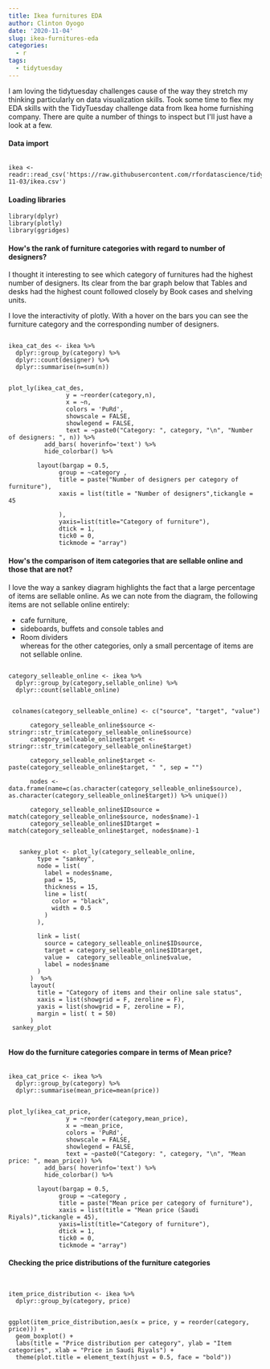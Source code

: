 ```yaml
---
title: Ikea furnitures EDA
author: Clinton Oyogo
date: '2020-11-04'
slug: ikea-furnitures-eda
categories:
  - r
tags:
  - tidytuesday
---
```


I am loving the tidytuesday challenges cause of the way they stretch my thinking particularly on data visualization skills.
Took some time to flex my EDA skills with the TidyTuesday challenge data from Ikea home furnishing company.
There are quite a number of things to inspect but I'll just have a look at a few.    



#### Data import
```

ikea <- readr::read_csv('https://raw.githubusercontent.com/rfordatascience/tidytuesday/master/data/2020/2020-11-03/ikea.csv')

```

#### Loading libraries
```
library(dplyr)
library(plotly)
library(ggridges)

```


#### How's the rank of furniture categories with regard to number of designers?

I thought it interesting to see which category of furnitures had the highest number of designers.
Its clear from the bar graph below that Tables and desks had the highest count followed closely by Book cases and shelving units.

I love the interactivity of plotly. With a hover on the bars you can see the furniture category and the corresponding number of designers.

```

ikea_cat_des <- ikea %>%
  dplyr::group_by(category) %>%
  dplyr::count(designer) %>%
  dplyr::summarise(n=sum(n))
  
  
plot_ly(ikea_cat_des, 
                y = ~reorder(category,n), 
                x = ~n, 
                colors = 'PuRd',
                showscale = FALSE,
                showlegend = FALSE,
                text = ~paste0("Category: ", category, "\n", "Number of designers: ", n)) %>%
          add_bars( hoverinfo='text') %>%
          hide_colorbar() %>%
      
        layout(bargap = 0.5, 
              group = ~category , 
              title = paste("Number of designers per category of furniture"), 
              xaxis = list(title = "Number of designers",tickangle = 45
                           
              ),
              yaxis=list(title="Category of furniture"), 
              dtick = 1,
              tick0 = 0,
              tickmode = "array")
```



#### How's the comparison of item categories that are sellable online and those that are not?

I love the way a sankey diagram highlights the fact that a large percentage of items are sellable online.
As we can note from the diagram, the following items are not sellable online entirely:
   - cafe furniture,   
   - sideboards, buffets and console tables  and   
   - Room dividers  
whereas for the other categories, only a small percentage of items are not sellable online.

  

```

category_selleable_online <- ikea %>%
  dplyr::group_by(category,sellable_online) %>%
  dplyr::count(sellable_online)


 colnames(category_selleable_online) <- c("source", "target", "value")

      category_selleable_online$source <- stringr::str_trim(category_selleable_online$source)
      category_selleable_online$target <- stringr::str_trim(category_selleable_online$target)

      category_selleable_online$target <- paste(category_selleable_online$target, " ", sep = "")

      nodes <- data.frame(name=c(as.character(category_selleable_online$source), as.character(category_selleable_online$target)) %>% unique())
      
      category_selleable_online$IDsource = match(category_selleable_online$source, nodes$name)-1
      category_selleable_online$IDtarget = match(category_selleable_online$target, nodes$name)-1
      
      
   sankey_plot <- plot_ly(category_selleable_online,
        type = "sankey",
        node = list(
          label = nodes$name,
          pad = 15,
          thickness = 15,
          line = list(
            color = "black",
            width = 0.5
          )
        ),
        
        link = list(
          source = category_selleable_online$IDsource,
          target = category_selleable_online$IDtarget,
          value =  category_selleable_online$value,
          label = nodes$name
        )
      )  %>%
      layout(
        title = "Category of items and their online sale status",
        xaxis = list(showgrid = F, zeroline = F),
        yaxis = list(showgrid = F, zeroline = F),
        margin = list( t = 50)
      )
 sankey_plot
   
```


#### How do the furniture categories compare in terms of Mean price?


```

ikea_cat_price <- ikea %>%
  dplyr::group_by(category) %>%
  dplyr::summarise(mean_price=mean(price))
  
  
plot_ly(ikea_cat_price, 
                y = ~reorder(category,mean_price), 
                x = ~mean_price, 
                colors = 'PuRd',
                showscale = FALSE,
                showlegend = FALSE,
                text = ~paste0("Category: ", category, "\n", "Mean price: ", mean_price)) %>%
          add_bars( hoverinfo='text') %>%
          hide_colorbar() %>%
      
        layout(bargap = 0.5, 
              group = ~category , 
              title = paste("Mean price per category of furniture"), 
              xaxis = list(title = "Mean price (Saudi Riyals)",tickangle = 45),
              yaxis=list(title="Category of furniture"), 
              dtick = 1,
              tick0 = 0,
              tickmode = "array")

```


#### Checking the price distributions of the furniture categories

```


item_price_distribution <- ikea %>%
  dplyr::group_by(category, price)


ggplot(item_price_distribution,aes(x = price, y = reorder(category, price))) +
  geom_boxplot() +
  labs(title = "Price distribution per category", ylab = "Item categories", xlab = "Price in Saudi Riyals") +
  theme(plot.title = element_text(hjust = 0.5, face = "bold"))

```



